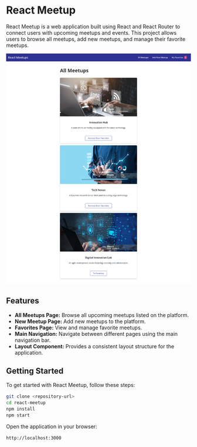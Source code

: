 # React Meetup

React Meetup is a web application built using React and React Router to connect users with upcoming meetups and events. This project allows users to browse all meetups, add new meetups, and manage their favorite meetups.

[![React Meetup Preview](https://github.com/moataz-armash/meetup/blob/main/public/react-meetup.png)](https://meetups-app-by-react-n7qblapbu-moatazarmashs-projects.vercel.app/)

## Features

- **All Meetups Page:** Browse all upcoming meetups listed on the platform.
- **New Meetup Page:** Add new meetups to the platform.
- **Favorites Page:** View and manage favorite meetups.
- **Main Navigation:** Navigate between different pages using the main navigation bar.
- **Layout Component:** Provides a consistent layout structure for the application.

## Getting Started

To get started with React Meetup, follow these steps:

```bash
git clone <repository-url>
cd react-meetup
npm install
npm start
```
Open the application in your browser:
```bash
http://localhost:3000
```
